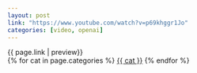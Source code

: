 ```yaml
---
layout: post
link: "https://www.youtube.com/watch?v=p69khggr1Jo"
categories: [video, openai]
---
```

{{ page.link | preview}} <br>
{% for cat in page.categories %}
<a href="#">{{ cat }}</a>
{% endfor %}
